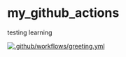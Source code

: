 # my_github_actions
testing learning


[![.github/workflows/greeting.yml](https://github.com/AashooSharma/my_github_actions/actions/workflows/greeting.yml/badge.svg?branch=main&event=workflow_run)](https://github.com/AashooSharma/my_github_actions/actions/workflows/greeting.yml)
